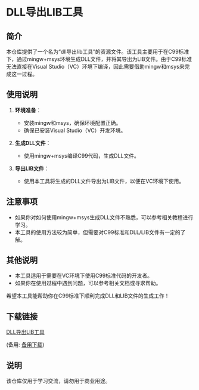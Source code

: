 # DLL导出LIB工具

## 简介

本仓库提供了一个名为“dll导出lib工具”的资源文件。该工具主要用于在C99标准下，通过mingw+msys环境生成DLL文件，并将其导出为LIB文件。由于C99标准无法直接在Visual Studio（VC）环境下编译，因此需要借助mingw和msys来完成这一过程。

## 使用说明

1. **环境准备**：
   - 安装mingw和msys，确保环境配置正确。
   - 确保已安装Visual Studio（VC）开发环境。

2. **生成DLL文件**：
   - 使用mingw+msys编译C99代码，生成DLL文件。

3. **导出LIB文件**：
   - 使用本工具将生成的DLL文件导出为LIB文件，以便在VC环境下使用。

## 注意事项

- 如果你对如何使用mingw+msys生成DLL文件不熟悉，可以参考相关教程进行学习。
- 本工具的使用方法较为简单，但需要对C99标准和DLL/LIB文件有一定的了解。

## 其他说明

- 本工具适用于需要在VC环境下使用C99标准代码的开发者。
- 如果你在使用过程中遇到问题，可以参考相关文档或寻求帮助。

希望本工具能帮助你在C99标准下顺利完成DLL和LIB文件的生成工作！

## 下载链接
[DLL导出LIB工具](https://pan.quark.cn/s/a10f1a1aae0c) 

(备用: [备用下载](https://pan.baidu.com/s/1hFugmJKXvXeq3WbikKgHWw?pwd=1234))

## 说明

该仓库仅用于学习交流，请勿用于商业用途。
